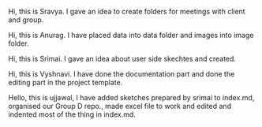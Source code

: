 Hi, this is Sravya. I gave an idea to create folders for meetings with client and group.

Hi, this is Anurag. I have placed data into data folder and images into image folder.

Hi, this is Srimai. I gave an idea about user side skechtes and created.

Hi, this is Vyshnavi. I have done the documentation part and done the editing part in the project template. 

Hello, this is ujjawal, I have added sketches prepared by srimai to index.md, organised our Group D repo., made excel file to work and edited and indented most of the thing in index.md.